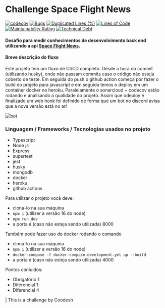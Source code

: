 # Challenge Space Flight News

[![codecov](https://codecov.io/gh/LeoAntunesBrombilla/challenge/branch/main/graph/badge.svg?token=3NSCM4OGJG)](https://codecov.io/gh/LeoAntunesBrombilla/challenge)
[![Bugs](https://sonarcloud.io/api/project_badges/measure?project=LeoAntunesBrombilla_challenge&metric=bugs)](https://sonarcloud.io/summary/new_code?id=LeoAntunesBrombilla_challenge)
[![Duplicated Lines (%)](https://sonarcloud.io/api/project_badges/measure?project=LeoAntunesBrombilla_challenge&metric=duplicated_lines_density)](https://sonarcloud.io/summary/new_code?id=LeoAntunesBrombilla_challenge)
[![Lines of Code](https://sonarcloud.io/api/project_badges/measure?project=LeoAntunesBrombilla_challenge&metric=ncloc)](https://sonarcloud.io/summary/new_code?id=LeoAntunesBrombilla_challenge)
[![Maintainability Rating](https://sonarcloud.io/api/project_badges/measure?project=LeoAntunesBrombilla_challenge&metric=sqale_rating)](https://sonarcloud.io/summary/new_code?id=LeoAntunesBrombilla_challenge)
[![Technical Debt](https://sonarcloud.io/api/project_badges/measure?project=LeoAntunesBrombilla_challenge&metric=sqale_index)](https://sonarcloud.io/summary/new_code?id=LeoAntunesBrombilla_challenge)


#### Desafio para medir conhecimentos de desenvolvimento back end utilizando a api [Space Flight News](https://api.spaceflightnewsapi.net/v3/documentation). 

#### Breve descrição do fluxo

Este projeto tem um fluxo de CI/CD completo. Desde a hora do commit (utilizando husky), onde não passam commits caso o código não esteja coberto de teste. Em seguida do push o github action começa por fazer o build do projeto para javascript e em seguida temos o deploy em um container docker no heroku. Paralelamente o sonarcloud + codecov estão rodando e analisando a qualidade do projeto. Assim que odeploy é finalizado um web hook foi definido de forma que um bot no discord avisa que a nova versão está no ar!

![bot](https://user-images.githubusercontent.com/76003107/150691328-c48e509a-44fb-4aa4-8c47-de20fc6bed3b.png)

### Linguagem / Frameworks / Tecnologias usados no projeto

- Typescript
- Node js
- Express 
- supertest
- jest
- husky
- mongodb
- docker
- heroku
- github actions

Para utilizar o projeto você deve:

- clona-lo na sua máquina
- `npm i` (utilizer  a versão 16 do node)
- `npm run dev`
- a porta é (caso não esteja sendo utilizada) 8000

Também pode fazer uso do docker rodando o comando

- clona-lo na sua máquina
- `npm i` (utilizer  a versão 16 do node)
- `docker-compose -f docker-compose.development.yml up --build`
- a porta é (caso não esteja sendo utilizada) 4000

Pontos conluídos: 

* Obrigatório 1
* Diferencial 1
* Diferencial 4


| This is a challenge by Coodesh
